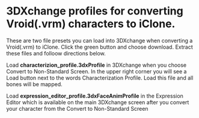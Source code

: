 # 3DXchange profiles for converting Vroid(.vrm) characters to iClone.

These are two file presets you can load into 3DXchange when converting a Vroid(.vrm) to iClone.  Click the green button and choose download.  Extract these files and folloow directions below.

Load **characterizion_profile.3dxProfile** in 3DXchange when you choose Convert to Non-Standard Screen.  In the upper right corner you will see a Load button next to the words Characterization Profile.  Load this file and all bones will be mapped.

Load **expression_editor_profile.3dxFaceAnimProfile** in the Expression Editor which is available on the main 3DXchange screen after you convert your character from the Convert to Non-Standard Screen


